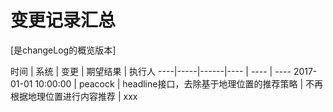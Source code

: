 # 变更记录汇总

[是changeLog的概览版本]

时间 | 系统 | 变更 | 期望结果 | 执行人
----|-----|------|---- | ---- | ----
2017-01-01 10:00:00  | peacock | headline接口，去除基于地理位置的推荐策略 | 不再根据地理位置进行内容推荐 | xxx
